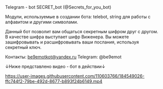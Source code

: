 Telegram - bot SECRET_bot (@Secrets_for_you_bot)

Модули, используемые в создании бота: telebot, string для работы с алфавитом и другими символами. 

Данный бот позволит вам общаться секретным шифром друг с другом. В качестве шифра выступает шифр Виженера.
Вы можете зашифровывать и расшифровывать ваши послания, используя секретный ключ.

Контакты: be9emotkot@yandex.ru Telegram: @be9emot

↓Ниже представлено видео - бот в действии↓



https://user-images.githubusercontent.com/110603766/184549026-ffc744f2-79be-492d-8677-b893f24b6149.mp4

